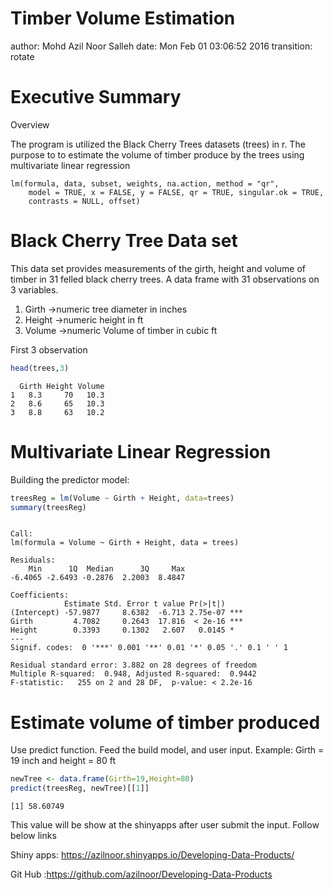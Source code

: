 Timber Volume Estimation
========================================================
author: Mohd Azil Noor Salleh
date: Mon Feb 01 03:06:52 2016
transition: rotate

Executive Summary
========================================================
Overview

The program is utilized the Black Cherry Trees datasets (trees) in r. The purpose to to estimate the volume of timber produce by the trees using multivariate linear regression


```
lm(formula, data, subset, weights, na.action, method = "qr", 
    model = TRUE, x = FALSE, y = FALSE, qr = TRUE, singular.ok = TRUE, 
    contrasts = NULL, offset)
```

Black Cherry Tree Data set
========================================================
This data set provides measurements of the girth, height and volume of timber in 31 felled black cherry trees. 
A data frame with 31 observations on 3 variables.

1. Girth	->numeric	tree diameter in inches
2. Height	->numeric	height in ft
3. Volume	->numeric	Volume of timber in cubic ft

First 3 observation

```r
head(trees,3)
```

```
  Girth Height Volume
1   8.3     70   10.3
2   8.6     65   10.3
3   8.8     63   10.2
```

Multivariate Linear Regression
========================================================
Building the predictor model:

```r
treesReg = lm(Volume ~ Girth + Height, data=trees)
summary(treesReg)
```

```

Call:
lm(formula = Volume ~ Girth + Height, data = trees)

Residuals:
    Min      1Q  Median      3Q     Max 
-6.4065 -2.6493 -0.2876  2.2003  8.4847 

Coefficients:
            Estimate Std. Error t value Pr(>|t|)    
(Intercept) -57.9877     8.6382  -6.713 2.75e-07 ***
Girth         4.7082     0.2643  17.816  < 2e-16 ***
Height        0.3393     0.1302   2.607   0.0145 *  
---
Signif. codes:  0 '***' 0.001 '**' 0.01 '*' 0.05 '.' 0.1 ' ' 1

Residual standard error: 3.882 on 28 degrees of freedom
Multiple R-squared:  0.948,	Adjusted R-squared:  0.9442 
F-statistic:   255 on 2 and 28 DF,  p-value: < 2.2e-16
```

Estimate volume of timber produced 
========================================================
Use predict function. Feed the build model, and user input. Example: Girth = 19 inch and height = 80 ft

```r
newTree <- data.frame(Girth=19,Height=80)
predict(treesReg, newTree)[[1]]
```

```
[1] 58.60749
```
This value will be show at the shinyapps after user submit the input. Follow below links

Shiny apps: https://azilnoor.shinyapps.io/Developing-Data-Products/

Git Hub   :https://github.com/azilnoor/Developing-Data-Products
